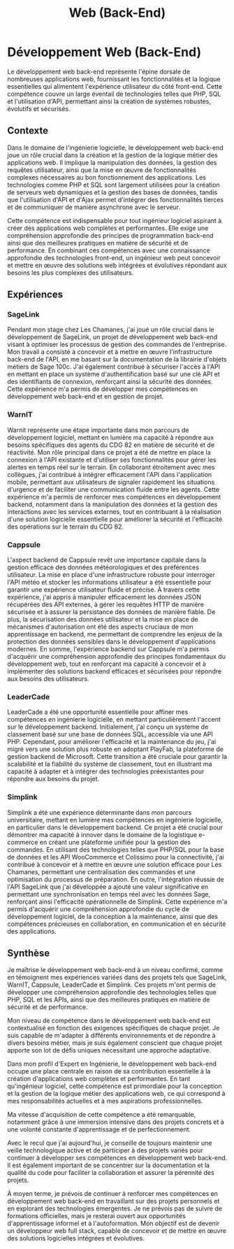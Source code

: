 ﻿---
layout: post
title:  "Web (Back-End)"
tags: confirmé web
img: "/assets/images/skills/web-back.webp"
realisations:
  - warnit
  - sagelink
  - simplink
---

# Développement Web (Back-End)

<!-- BEGIN_EXCERPT -->
Le développement web back-end représente l'épine dorsale de nombreuses applications web, fournissant les fonctionnalités et la logique essentielles qui alimentent l'expérience utilisateur du côté front-end. Cette compétence couvre un large éventail de technologies telles que PHP, SQL et l'utilisation d'API, permettant ainsi la création de systèmes robustes, évolutifs et sécurisés.
<!-- END_EXCERPT -->

## Contexte

Dans le domaine de l'ingénierie logicielle, le développement web back-end joue un rôle crucial dans la création et la gestion de la logique métier des applications web. Il implique la manipulation des données, la gestion des requêtes utilisateur, ainsi que la mise en œuvre de fonctionnalités complexes nécessaires au bon fonctionnement des applications. Les technologies comme PHP et SQL sont largement utilisées pour la création de serveurs web dynamiques et la gestion des bases de données, tandis que l'utilisation d'API et d'Ajax permet d'intégrer des fonctionnalités tierces et de communiquer de manière asynchrone avec le serveur.

Cette compétence est indispensable pour tout ingénieur logiciel aspirant à créer des applications web complètes et performantes. Elle exige une compréhension approfondie des principes de programmation back-end ainsi que des meilleures pratiques en matière de sécurité et de performance. En combinant ces compétences avec une connaissance approfondie des technologies front-end, un ingénieur web peut concevoir et mettre en œuvre des solutions web intégrées et évolutives répondant aux besoins les plus complexes des utilisateurs.

## Expériences

### SageLink

Pendant mon stage chez Les Chamanes, j'ai joué un rôle crucial dans le développement de SageLink, un projet de développement web back-end visant à optimiser les processus de gestion des commandes de l'entreprise. Mon travail a consisté à concevoir et à mettre en œuvre l'infrastructure back-end de l'API, en me basant sur la documentation de la librairie d'objets métiers de Sage 100c. J'ai également contribué à sécuriser l'accès à l'API en mettant en place un système d'authentification basé sur une clé API et des identifiants de connexion, renforçant ainsi la sécurité des données. Cette expérience m'a permis de développer mes compétences en développement web back-end et en gestion de projet.

### WarnIT

Warnit représente une étape importante dans mon parcours de développement logiciel, mettant en lumière ma capacité à répondre aux besoins spécifiques des agents du CDG 82 en matière de sécurité et de réactivité. Mon rôle principal dans ce projet a été de mettre en place la connexion à l'API existante et d'utiliser ses fonctionnalités pour gérer les alertes en temps réel sur le terrain. En collaborant étroitement avec mes collègues, j'ai contribué à intégrer efficacement l'API dans l'application mobile, permettant aux utilisateurs de signaler rapidement les situations d'urgence et de faciliter une communication fluide entre les agents. Cette expérience m'a permis de renforcer mes compétences en développement backend, notamment dans la manipulation des données et la gestion des interactions avec les services externes, tout en contribuant à la réalisation d'une solution logicielle essentielle pour améliorer la sécurité et l'efficacité des opérations sur le terrain du CDG 82.

### Cappsule

L'aspect backend de Cappsule revêt une importance capitale dans la gestion efficace des données météorologiques et des préférences utilisateur. La mise en place d'une infrastructure robuste pour interroger l'API météo et stocker les informations utilisateur a été essentielle pour garantir une expérience utilisateur fluide et précise. À travers cette expérience, j'ai appris à manipuler efficacement les données JSON récupérées des API externes, à gérer les requêtes HTTP de manière sécurisée et à assurer la persistance des données de manière fiable. De plus, la sécurisation des données utilisateur et la mise en place de mécanismes d'autorisation ont été des aspects cruciaux de mon apprentissage en backend, me permettant de comprendre les enjeux de la protection des données sensibles dans le développement d'applications modernes. En somme, l'expérience backend sur Cappsule m'a permis d'acquérir une compréhension approfondie des principes fondamentaux du développement web, tout en renforçant ma capacité à concevoir et à implémenter des solutions backend efficaces et sécurisées pour répondre aux besoins des utilisateurs.

### LeaderCade

LeaderCade a été une opportunité essentielle pour affiner mes compétences en ingénierie logicielle, en mettant particulièrement l'accent sur le développement backend. Initialement, j'ai conçu un système de classement basé sur une base de données SQL, accessible via une API PHP. Cependant, pour améliorer l'efficacité et la maintenance du jeu, j'ai migré vers une solution plus robuste en adoptant PlayFab, la plateforme de gestion backend de Microsoft. Cette transition a été cruciale pour garantir la scalabilité et la fiabilité du système de classement, tout en illustrant ma capacité à adapter et à intégrer des technologies préexistantes pour répondre aux besoins du projet.

### Simplink

Simplink a été une expérience déterminante dans mon parcours universitaire, mettant en lumière mes compétences en ingénierie logicielle, en particulier dans le développement backend. Ce projet a été crucial pour démontrer ma capacité à innover dans le domaine de la logistique e-commerce en créant une plateforme unifiée pour la gestion des commandes. En utilisant des technologies telles que PHP/SQL pour la base de données et les API WooCommerce et Colissimo pour la connectivité, j'ai contribué à concevoir et à mettre en œuvre une solution efficace pour Les Chamanes, permettant une centralisation des commandes et une optimisation du processus de préparation. En outre, l'intégration réussie de l'API SageLink que j'ai développée a ajouté une valeur significative en permettant une synchronisation en temps réel avec les données Sage, renforçant ainsi l'efficacité opérationnelle de Simplink. Cette expérience m'a permis d'acquérir une compréhension approfondie du cycle de développement logiciel, de la conception à la maintenance, ainsi que des compétences précieuses en collaboration, en communication et en sécurité des applications.

## Synthèse

Je maîtrise le développement web back-end à un niveau confirmé, comme en témoignent mes expériences variées dans des projets tels que SageLink, WarnIT, Cappsule, LeaderCade et Simplink. Ces projets m'ont permis de développer une compréhension approfondie des technologies telles que PHP, SQL et les APIs, ainsi que des meilleures pratiques en matière de sécurité et de performance.

Mon niveau de compétence dans le développement web back-end est contextualisé en fonction des exigences spécifiques de chaque projet. Je suis capable de m'adapter à différents environnements et de répondre à divers besoins métier, mais je suis également conscient que chaque projet apporte son lot de défis uniques nécessitant une approche adaptative.

Dans mon profil d'Expert en Ingénierie, le développement web back-end occupe une place centrale en raison de sa contribution essentielle à la création d'applications web complètes et performantes. En tant qu'ingénieur logiciel, cette compétence est primordiale pour la conception et la gestion de la logique métier des applications web, ce qui correspond à mes responsabilités actuelles et à mes aspirations professionnelles.

Ma vitesse d'acquisition de cette compétence a été remarquable, notamment grâce à une immersion intensive dans des projets concrets et à une volonté constante d'apprentissage et de perfectionnement.

Avec le recul que j'ai aujourd'hui, je conseille de toujours maintenir une veille technologique active et de participer à des projets variés pour continuer à développer ses compétences en développement web back-end. Il est également important de se concentrer sur la documentation et la qualité du code pour faciliter la collaboration et assurer la pérennité des projets.

À moyen terme, je prévois de continuer à renforcer mes compétences en développement web back-end en travaillant sur des projets personnels et en explorant des technologies émergentes. Je ne prévois pas de suivre de formations officielles, mais je resterai ouvert aux opportunités d'apprentissage informel et à l'autoformation. Mon objectif est de devenir un développeur web full stack, capable de concevoir et de mettre en œuvre des solutions logicielles intégrées et évolutives.

